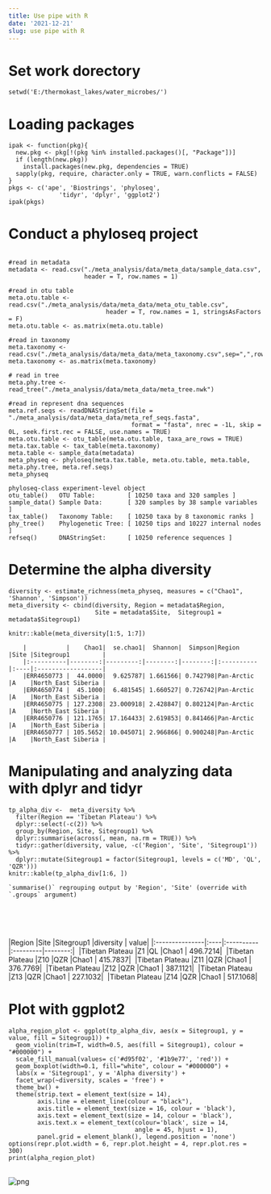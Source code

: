 ```yaml
---
title: Use pipe with R
date: '2021-12-21'
slug: use pipe with R
---
```


# Set work dorectory


```{r}
setwd('E:/thermokast_lakes/water_microbes/')
```

# Loading packages


```{r}
ipak <- function(pkg){
  new.pkg <- pkg[!(pkg %in% installed.packages()[, "Package"])]
  if (length(new.pkg)) 
    install.packages(new.pkg, dependencies = TRUE)
  sapply(pkg, require, character.only = TRUE, warn.conflicts = FALSE)
}
pkgs <- c('ape', 'Biostrings', 'phyloseq',               
              'tidyr', 'dplyr', 'ggplot2')
ipak(pkgs)
```


# Conduct a phyloseq project


```{r}

#read in metadata
metadata <- read.csv("./meta_analysis/data/meta_data/sample_data.csv",
                     header = T, row.names = 1)

#read in otu table
meta.otu.table <- read.csv("./meta_analysis/data/meta_data/meta_otu_table.csv",
                           header = T, row.names = 1, stringsAsFactors = F)
meta.otu.table <- as.matrix(meta.otu.table)

#read in taxonomy
meta.taxonomy <- read.csv("./meta_analysis/data/meta_data/meta_taxonomy.csv",sep=",",row.names=1)
meta.taxonomy <- as.matrix(meta.taxonomy)

# read in tree
meta.phy.tree <- read_tree("./meta_analysis/data/meta_data/meta_tree.nwk")

#read in represent dna sequences
meta.ref.seqs <- readDNAStringSet(file = "./meta_analysis/data/meta_data/meta_ref_seqs.fasta",
                                  format = "fasta", nrec = -1L, skip = 0L, seek.first.rec = FALSE, use.names = TRUE)
meta.otu.table <- otu_table(meta.otu.table, taxa_are_rows = TRUE)
meta.tax.table <- tax_table(meta.taxonomy)
meta.table <- sample_data(metadata)
meta_physeq <- phyloseq(meta.tax.table, meta.otu.table, meta.table, meta.phy.tree, meta.ref.seqs)
meta_physeq
```


    phyloseq-class experiment-level object
    otu_table()   OTU Table:         [ 10250 taxa and 320 samples ]
    sample_data() Sample Data:       [ 320 samples by 38 sample variables ]
    tax_table()   Taxonomy Table:    [ 10250 taxa by 8 taxonomic ranks ]
    phy_tree()    Phylogenetic Tree: [ 10250 tips and 10227 internal nodes ]
    refseq()      DNAStringSet:      [ 10250 reference sequences ]


# Determine the alpha diversity


```{r}
diversity <- estimate_richness(meta_physeq, measures = c("Chao1", 'Shannon', 'Simpson'))
meta_diversity <- cbind(diversity, Region = metadata$Region,
                        Site = metadata$Site,  Sitegroup1 = metadata$Sitegroup1)
```


```{r}
knitr::kable(meta_diversity[1:5, 1:7])
```


```
    |           |    Chao1|  se.chao1|  Shannon|  Simpson|Region     |Site |Sitegroup1         |
​    |:----------|--------:|---------:|--------:|--------:|:----------|:----|:------------------|
​    |ERR4650773 |  44.0000|  9.625787| 1.661566| 0.742798|Pan-Arctic |A    |North_East Siberia |
​    |ERR4650774 |  45.1000|  6.481545| 1.660527| 0.726742|Pan-Arctic |A    |North_East Siberia |
​    |ERR4650775 | 127.2308| 23.000918| 2.428847| 0.802124|Pan-Arctic |A    |North_East Siberia |
​    |ERR4650776 | 121.1765| 17.164433| 2.619853| 0.841466|Pan-Arctic |A    |North_East Siberia |
​    |ERR4650777 | 105.5652| 10.045071| 2.966866| 0.900248|Pan-Arctic |A    |North_East Siberia |
```

# Manipulating and analyzing data with dplyr and tidyr


```
tp_alpha_div <-  meta_diversity %>% 
  filter(Region == 'Tibetan Plateau') %>%
  dplyr::select(-c(2)) %>%
  group_by(Region, Site, Sitegroup1) %>%
  dplyr::summarise(across(, mean, na.rm = TRUE)) %>%
  tidyr::gather(diversity, value, -c('Region', 'Site', 'Sitegroup1')) %>%
  dplyr::mutate(Sitegroup1 = factor(Sitegroup1, levels = c('MD', 'QL', 'QZR')))
knitr::kable(tp_alpha_div[1:6, ])
```

    `summarise()` regrouping output by 'Region', 'Site' (override with `.groups` argument)


​    


​    
​    
​    |Region          |Site |Sitegroup1 |diversity |    value|
​    |:---------------|:----|:----------|:---------|--------:|
​    |Tibetan Plateau |Z1   |QL         |Chao1     | 496.7214|
​    |Tibetan Plateau |Z10  |QZR        |Chao1     | 415.7837|
​    |Tibetan Plateau |Z11  |QZR        |Chao1     | 376.7769|
​    |Tibetan Plateau |Z12  |QZR        |Chao1     | 387.1121|
​    |Tibetan Plateau |Z13  |QZR        |Chao1     | 227.1032|
​    |Tibetan Plateau |Z14  |QZR        |Chao1     | 517.1068|


# Plot with ggplot2


```
alpha_region_plot <- ggplot(tp_alpha_div, aes(x = Sitegroup1, y = value, fill = Sitegroup1)) +
  geom_violin(trim=T, width=0.5, aes(fill = Sitegroup1), colour = "#000000") +
  scale_fill_manual(values= c('#d95f02', '#1b9e77', 'red')) +
  geom_boxplot(width=0.1, fill="white", colour = "#000000") +
  labs(x = 'Sitegroup1', y = 'Alpha diversity') +
  facet_wrap(~diversity, scales = 'free') +
  theme_bw() +
  theme(strip.text = element_text(size = 14),
        axis.line = element_line(colour = "black"),
        axis.title = element_text(size = 16, colour = 'black'),
        axis.text = element_text(size = 14, colour = 'black'),
        axis.text.x = element_text(colour='black', size = 14, 
                                   angle = 45, hjust = 1),
        panel.grid = element_blank(), legend.position = 'none')
options(repr.plot.width = 6, repr.plot.height = 4, repr.plot.res = 300)
print(alpha_region_plot)
```


​    
![png](output_12_0.png)
​    

